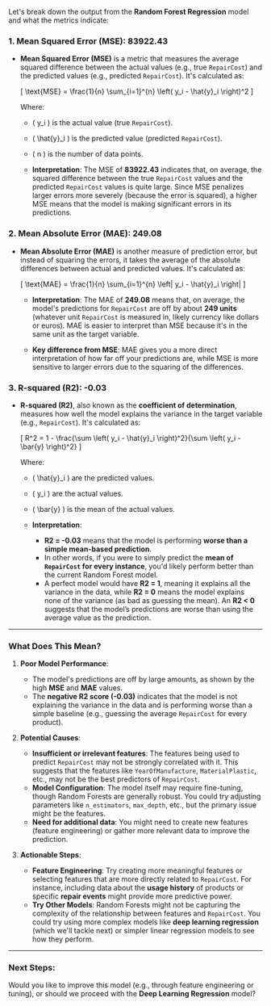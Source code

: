 Let's break down the output from the **Random Forest Regression** model and what the metrics indicate:

### 1. **Mean Squared Error (MSE): 83922.43**

- **Mean Squared Error (MSE)** is a metric that measures the average squared difference between the actual values (e.g., true `RepairCost`) and the predicted values (e.g., predicted `RepairCost`). It's calculated as:
  
  \[
  \text{MSE} = \frac{1}{n} \sum_{i=1}^{n} \left( y_i - \hat{y}_i \right)^2
  \]

  Where:
  - \( y_i \) is the actual value (true `RepairCost`).
  - \( \hat{y}_i \) is the predicted value (predicted `RepairCost`).
  - \( n \) is the number of data points.

  - **Interpretation**: The MSE of **83922.43** indicates that, on average, the squared difference between the true `RepairCost` values and the predicted `RepairCost` values is quite large. Since MSE penalizes larger errors more severely (because the error is squared), a higher MSE means that the model is making significant errors in its predictions.

### 2. **Mean Absolute Error (MAE): 249.08**

- **Mean Absolute Error (MAE)** is another measure of prediction error, but instead of squaring the errors, it takes the average of the absolute differences between actual and predicted values. It's calculated as:
  
  \[
  \text{MAE} = \frac{1}{n} \sum_{i=1}^{n} \left| y_i - \hat{y}_i \right|
  \]

  - **Interpretation**: The MAE of **249.08** means that, on average, the model's predictions for `RepairCost` are off by about **249 units** (whatever unit `RepairCost` is measured in, likely currency like dollars or euros). MAE is easier to interpret than MSE because it's in the same unit as the target variable.

  - **Key difference from MSE**: MAE gives you a more direct interpretation of how far off your predictions are, while MSE is more sensitive to larger errors due to the squaring of the differences.

### 3. **R-squared (R2): -0.03**

- **R-squared (R2)**, also known as the **coefficient of determination**, measures how well the model explains the variance in the target variable (e.g., `RepairCost`). It's calculated as:

  \[
  R^2 = 1 - \frac{\sum \left( y_i - \hat{y}_i \right)^2}{\sum \left( y_i - \bar{y} \right)^2}
  \]

  Where:
  - \( \hat{y}_i \) are the predicted values.
  - \( y_i \) are the actual values.
  - \( \bar{y} \) is the mean of the actual values.
  
  - **Interpretation**:
    - **R2 = -0.03** means that the model is performing **worse than a simple mean-based prediction**. 
    - In other words, if you were to simply predict the **mean of `RepairCost` for every instance**, you'd likely perform better than the current Random Forest model. 
    - A perfect model would have **R2 = 1**, meaning it explains all the variance in the data, while **R2 = 0** means the model explains none of the variance (as bad as guessing the mean). An **R2 < 0** suggests that the model’s predictions are worse than using the average value as the prediction.

---

### **What Does This Mean?**

1. **Poor Model Performance**: 
   - The model's predictions are off by large amounts, as shown by the high **MSE** and **MAE** values.
   - The **negative R2 score (-0.03)** indicates that the model is not explaining the variance in the data and is performing worse than a simple baseline (e.g., guessing the average `RepairCost` for every product).
   
2. **Potential Causes**:
   - **Insufficient or irrelevant features**: The features being used to predict `RepairCost` may not be strongly correlated with it. This suggests that the features like `YearOfManufacture`, `MaterialPlastic`, etc., may not be the best predictors of `RepairCost`.
   - **Model Configuration**: The model itself may require fine-tuning, though Random Forests are generally robust. You could try adjusting parameters like `n_estimators`, `max_depth`, etc., but the primary issue might be the features.
   - **Need for additional data**: You might need to create new features (feature engineering) or gather more relevant data to improve the prediction.

3. **Actionable Steps**:
   - **Feature Engineering**: Try creating more meaningful features or selecting features that are more directly related to `RepairCost`. For instance, including data about the **usage history** of products or specific **repair events** might provide more predictive power.
   - **Try Other Models**: Random Forests might not be capturing the complexity of the relationship between features and `RepairCost`. You could try using more complex models like **deep learning regression** (which we'll tackle next) or simpler linear regression models to see how they perform.

---

### **Next Steps**:
Would you like to improve this model (e.g., through feature engineering or tuning), or should we proceed with the **Deep Learning Regression** model?